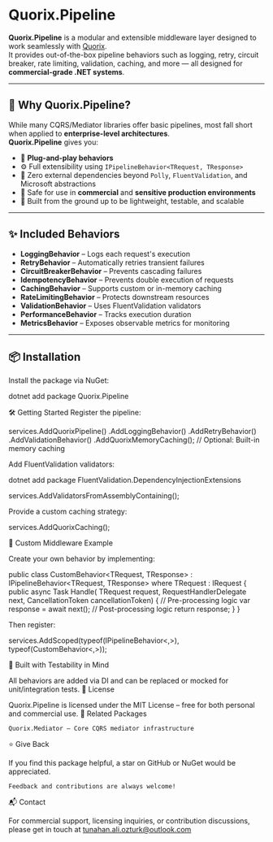 ﻿# Quorix.Pipeline

**Quorix.Pipeline** is a modular and extensible middleware layer designed to work seamlessly with [Quorix](https://www.nuget.org/packages/Quorix).  
It provides out-of-the-box pipeline behaviors such as logging, retry, circuit breaker, rate limiting, validation, caching, and more — all designed for **commercial-grade .NET systems**.

---

## 🎯 Why Quorix.Pipeline?

While many CQRS/Mediator libraries offer basic pipelines, most fall short when applied to **enterprise-level architectures**.  
**Quorix.Pipeline** gives you:

- 🔌 **Plug-and-play behaviors**
- ⚙️ Full extensibility using `IPipelineBehavior<TRequest, TResponse>`
- 🚀 Zero external dependencies beyond `Polly`, `FluentValidation`, and Microsoft abstractions
- 🔐 Safe for use in **commercial** and **sensitive production environments**
- 🧱 Built from the ground up to be lightweight, testable, and scalable

---

## ✨ Included Behaviors

- **LoggingBehavior** – Logs each request's execution
- **RetryBehavior** – Automatically retries transient failures
- **CircuitBreakerBehavior** – Prevents cascading failures
- **IdempotencyBehavior** – Prevents double execution of requests
- **CachingBehavior** – Supports custom or in-memory caching
- **RateLimitingBehavior** – Protects downstream resources
- **ValidationBehavior** – Uses FluentValidation validators
- **PerformanceBehavior** – Tracks execution duration
- **MetricsBehavior** – Exposes observable metrics for monitoring

---

## 📦 Installation

Install the package via NuGet:

dotnet add package Quorix.Pipeline

🛠️ Getting Started
Register the pipeline:

services.AddQuorixPipeline()
    .AddLoggingBehavior()
    .AddRetryBehavior()
    .AddValidationBehavior()
    .AddQuorixMemoryCaching(); // Optional: Built-in memory caching

Add FluentValidation validators:

dotnet add package FluentValidation.DependencyInjectionExtensions

services.AddValidatorsFromAssemblyContaining<Startup>();

Provide a custom caching strategy:

services.AddQuorixCaching<YourCustomRedisCacheProvider>();

🔧 Custom Middleware Example

Create your own behavior by implementing:

public class CustomBehavior<TRequest, TResponse> : IPipelineBehavior<TRequest, TResponse>
    where TRequest : IRequest<TResponse>
{
    public async Task<TResponse> Handle(
        TRequest request,
        RequestHandlerDelegate<TResponse> next,
        CancellationToken cancellationToken)
    {
        // Pre-processing logic
        var response = await next();
        // Post-processing logic
        return response;
    }
}

Then register:

services.AddScoped(typeof(IPipelineBehavior<,>), typeof(CustomBehavior<,>));

🧪 Built with Testability in Mind

All behaviors are added via DI and can be replaced or mocked for unit/integration tests.
📄 License

Quorix.Pipeline is licensed under the MIT License – free for both personal and commercial use.
🔗 Related Packages

    Quorix.Mediator – Core CQRS mediator infrastructure

⭐ Give Back

If you find this package helpful, a star on GitHub or NuGet would be appreciated.

    Feedback and contributions are always welcome!

📬 Contact

For commercial support, licensing inquiries, or contribution discussions, please get in touch at tunahan.ali.ozturk@outlook.com
